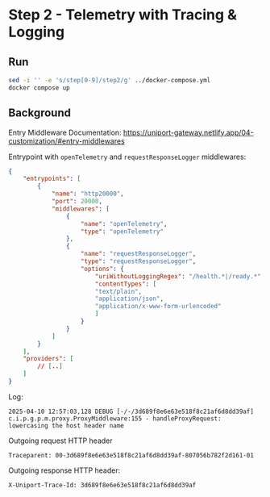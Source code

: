 # Step 2 - Telemetry with Tracing & Logging

## Run



```bash
sed -i '' -e 's/step[0-9]/step2/g' ../docker-compose.yml
docker compose up
```

## Background

Entry Middleware Documentation: <https://uniport-gateway.netlify.app/04-customization/#entry-middlewares>

Entrypoint with `openTelemetry` and `requestResponseLogger` middlewares:

```json
{
    "entrypoints": [
        {
            "name": "http20000",
            "port": 20000,
            "middlewares": [
                {
                    "name": "openTelemetry",
                    "type": "openTelemetry"
                },
                {
                    "name": "requestResponseLogger",
                    "type": "requestResponseLogger",
                    "options": {
                        "uriWithoutLoggingRegex": "/health.*|/ready.*",
                        "contentTypes": [
                        "text/plain",
                        "application/json",
                        "application/x-www-form-urlencoded"
                        ]
                    }
                }
            ]
        }
    ],
    "providers": [
        // [..]
    ]
}
```

Log:

```text
2025-04-10 12:57:03,128 DEBUG [-/-/3d689f8e6e63e518f8c21af6d8dd39af] c.i.p.g.p.m.proxy.ProxyMiddleware:155 - handleProxyRequest: lowercasing the host header name
```

Outgoing request HTTP header

```text
Traceparent: 00-3d689f8e6e63e518f8c21af6d8dd39af-807056b782f2d161-01
```

Outgoing response HTTP header:

```text
X-Uniport-Trace-Id: 3d689f8e6e63e518f8c21af6d8dd39af
```

